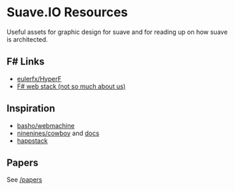 # Suave.IO Resources

Useful assets for graphic design for suave and for reading up on how suave is
architected.

## F# Links

 - [eulerfx/HyperF](https://github.com/eulerfx/HyperF)
 - [F# web stack (not so much about us)](https://groups.google.com/forum/#!forum/web-stack-fs)

## Inspiration

 - [basho/webmachine](https://github.com/basho/webmachine/wiki)
 - [ninenines/cowboy](https://github.com/ninenines/cowboy)
   and [docs](http://ninenines.eu/docs/en/cowboy/1.0/guide/rest_handlers/)
 - [happstack](http://happstack.com/docs/crashcourse/index.html)

## Papers

See [/papers]()
